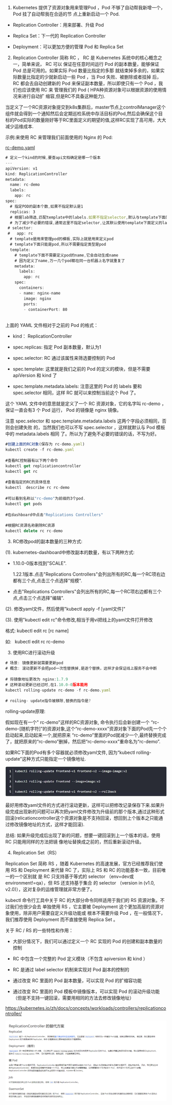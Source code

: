 1. Kubernetes 提供了资源对象用来管理Pod ，Pod 不够了⾃动帮我新增⼀个， Pod 挂了⾃动帮我在合适的节 点上重新启动⼀个 Pod.

- Replication Controller：⽤来部署、升级 Pod 

- Replica Set：下⼀代的 Replication Controller 

- Deployment：可以更加⽅便的管理 Pod 和 Replica Set



2. Replication Controller 简称 RC ， RC 是 Kubernetes 系统中的核⼼概念之⼀，简单来说， RC 可以 保证在任意时间运⾏ Pod 的副本数量，能够保证 Pod 总是可⽤的。如果实际 Pod 数量⽐指定的多那 就结束掉多余的，如果实际数量⽐指定的少就新启动⼀些 Pod ，当 Pod 失败、被删除或者挂掉 后， RC 都会去⾃动创建新的 Pod 来保证副本数量，所以即使只有⼀个 Pod ，我们也应该使⽤ RC 来 管理我们的 Pod ( HPA种资源对象可以根据资源的使⽤情况来进⾏⾃动扩 缩容,但是RC不具备这种能力).



当定义了一个RC资源对象提交到k8s集群后，master节点上controlManager这个组件就会得到一个通知然后会定期巡检系统中存活目标的Pod,然后会确保这个目标的Pod实际的数量刚好等于RC里面定义的期望的值,这样RC实现了高可用，大大减少运维成本.



示例:来使⽤ RC 来管理我们前⾯使⽤的 Nginx 的 Pod:

[rc-demo.yaml](attachments/719937019C5241B0AF2E2F59395CD34Erc-demo.yaml)



```javascript
# 定义一个kind的时候,要查api文档确定是哪一个版本
---
apiVersion: v1
kind: ReplicationController
metadata:
  name: rc-demo
  labels:
    app: rc
spec:
  # 指定POD的副本个数,如果不指定默认是1  
  replicas: 3
  # 根据lab筛选,匹配template中的labels.如果不指定selector,默认与template下面的labels相同
  # 为了减少不必要的错误,通常这里不指定selector,让其默认使用template下面定义的labels
 # selector:
 #   app: rc
  # template是用来管理pod的模板,实际上就是用来定义pod
  # template下面只能是pod,所以不需要指定类型是pod
  template:
    # template下面不需要定义pod的name,它会自动生成name
    # 因为定义了name,万一几个pod都在同一台机器上名字就重复了
    metadata:
      labels:
        app: rc
    spec:
      containers:
      - name: nginx-name
        image: nginx
        ports:
        - containerPort: 80
        
```



上⾯的 YAML ⽂件相对于之前的 Pod 的格式：

- kind： ReplicationController

- spec.replicas: 指定 Pod 副本数量，默认为1

- spec.selector: RC 通过该属性来筛选要控制的 Pod

- spec.template: 这⾥就是我们之前的 Pod 的定义的模块，但是不需要 apiVersion 和 kind 了

- spec.template.metadata.labels: 注意这⾥的 Pod 的 labels 要和 spec.selector 相同，这样 RC 就可以来控制当前这个 Pod 了。

这个 YAML ⽂件中的意思就是定义了⼀个 RC 资源对象，它的名字叫 rc-demo ，保证⼀直会有3 个 Pod 运⾏， Pod 的镜像是 nginx 镜像。

注意 spec.selector 和 spec.template.metadata.labels 这两个字段必须相同，否则会创建失败 的，当然我们也可以不写 spec.selector ，这样就默认与 Pod 模板中的 metadata.labels 相同 了。所以为了避免不必要的错误的话，不写为好。



```javascript
#创建上⾯的RC对象(保存为 rc-demo.yaml)
kubectl create -f rc-demo.yaml

#查看RC控制器有以下两个命令
kubectl get replicationcontroller
kubectl get rc

#查看指定的RC的具体信息
kubectl  describe rc rc-demo

#可以看到名称以"rc-demo"为前缀的3个pod.
kubectl get pods

#在dashboard中点击"Replications Controllers"

#根据RC资源名称删除RC资源
kubectl delete rc rc-demo

```



3. RC修改pod的副本数量的三种方式:



(1). kubernetes-dashboard中修改副本的数量，有以下两种方式:

- 1.10.0-0版本找到"SCALE".

  1.22.1版本.点击"Replications Controllers"会列出所有的RC,每一个RC项右边都有三个点,点击三个点选择"规模".

-   点击"Replications Controllers"会列出所有的RC,每一个RC项右边都有三个点,点击三个点选择"编辑". 



(2). 修改yaml文件，然后使用"kubectl apply -f  [yaml文件]"



(3). 使用"kubectl edit rc"命令修改,相当于用vi把线上的yaml文件打开修改

格式:  kubectl edit rc [rc name]

如:  	kubectl edit rc rc-demo



3.  使用RC进行滚动升级

```javascript
# 场景: 镜像更新就需要更新pod
# 概念: 滚动更新不会把pod一次性替换掉,是逐个替换，这样才会保证线上服务不会中断

# 将镜像地址更改为 nginx:1.7.9
# 这种滚动更新已经过时,在1.10.0-0版本能用
kubectl rolling-update rc-demo -f rc-demo.yaml

# roiling- update指令被移除,替换的指令是?

```



rolling-update原理: 

假如现在有一个" rc-demo"这样的RC资源对象, 命令执行后会新创建一个 “rc-demo-[随机字符]”的资源对象,这个“rc-demo-xxxx”资源对象下面的Pod先一个个启动起来,启动起来一个,就把原来 “rc-demo”里面的Pod就减少一个,最终替换完成了，就把原来的“rc-demo”删掉，然后把“rc-demo-xxxx”重命名为“rc-demo”.



如果RC下面的Pod有多个容器就必须修改yaml文件, 因为“kubectl rolling-update”这种方式只能指定一个镜像地址.



![](images/ecee0487faa65c492971c1e69169b0d0ecee0487faa65c492971c1e69169b0d0.jpg)



最好用修改yaml文件的方式进行滚动更新，这样可以把修改记录保存下来.如果升级完成出现新的问题可以再次把yaml文件修改为升级前的那个版本,通过这种形式回滚(relicationcontroller这个资源对象是不支持回滚，想回到上个版本之只能通过修改镜像地址的方式，这样才能回滚).



总结: 如果升级完成后出现了新的问题，想要⼀键回滚到上⼀个版本的话，使⽤ RC 只能⽤同样的⽅法把镜 像地址替换成之前的，然后重新滚动升级。





4.  Replication Set（RS）

Replication Set 简称 RS ，随着 Kubernetes 的⾼速发展，官⽅已经推荐我们使 ⽤ RS 和 Deployment 来代替 RC 了，实际上 RS 和 RC 的功能基本⼀致，⽬前唯⼀的⼀个区别就 是 RC 只⽀持基于等式的 selector （env=dev或environment!=qa），但 RS 还⽀持基于集合 的 selector （version in (v1.0, v2.0)），这对复杂的运维管理就⾮常⽅便了。



kubectl 命令⾏⼯具中关于 RC 的⼤部分命令同样适⽤于我们的 RS 资源对象。不过我们也很少会去 单独使⽤ RS ，它主要被 Deployment 这个更加⾼层的资源对象使⽤，除⾮⽤户需要⾃定义升级功能或 根本不需要升级 Pod ，在⼀般情况下，我们推荐使⽤ Deployment ⽽不直接使⽤ Replica Set 。



关于 RC / RS 的⼀些特性和作⽤：

- ⼤部分情况下，我们可以通过定义⼀个 RC 实现的 Pod 的创建和副本数量的控制

- RC 中包含⼀个完整的 Pod 定义模块（不包含 apiversion 和 kind ）

- RC 是通过 label selector 机制来实现对 Pod 副本的控制的

- 通过改变 RC ⾥⾯的 Pod 副本数量，可以实现 Pod 的扩缩容功能

- 通过改变 RC ⾥⾯的 Pod 模板中镜像版本，可以实现 Pod 的滚动升级功能（但是不⽀持⼀键回滚，需要⽤相同的⽅法去修改镜像地址）





https://kubernetes.io/zh/docs/concepts/workloads/controllers/replicationcontroller/

![](images/E949D7F0AB7E4747BF3D8241BDFA976E1631034319(1).png)



